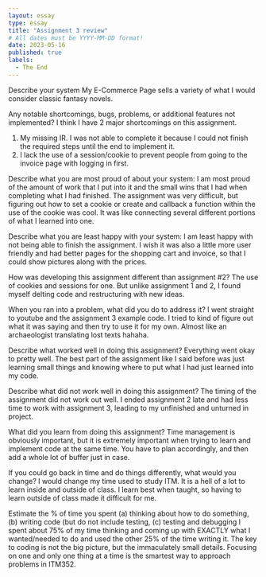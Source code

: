 ```yaml
---
layout: essay
type: essay
title: "Assignment 3 review"
# All dates must be YYYY-MM-DD format!
date: 2023-05-16
published: true
labels:
  - The End
---
```


Describe your system
My E-Commerce Page sells a variety of what I would consider classic fantasy novels.

Any notable shortcomings, bugs, problems, or additional features not implemented?
I think I have 2 major shortcomings on this assignment.
1. My missing IR. I was not able to complete it because I could not finish the required steps until the end to implement it.
2. I lack the use of a session/cookie to prevent people from going to the invoice page with logging in first. 

Describe what you are most proud of about your system:
I am most proud of the amount of work that I put into it and the small wins that I had when completing what I had finished. The assignment was very difficult, but figuring out how to set a cookie or create and callback a function within the use of the cookie was cool. It was like connecting several different portions of what I learned into one. 

Describe what you are least happy with your system:
I am least happy with not being able to finish the assignment. I wish it was also a little more user friendly and had better pages for the shopping cart and invoice, so that I could show pictures along with the prices.

How was developing this assignment different than assignment #2?
The use of cookies and sessions for one. But unlike assignment 1 and 2, I found myself delting code and restructuring with new ideas. 

When you ran into a problem, what did you do to address it?
I went straight to youtube and the assignment 3 example code. I tried to kind of figure out what it was saying and then try to use it for my own. Almost like an archaeologist translating lost texts hahaha.

Describe what worked well in doing this assignment?
Everything went okay to pretty well. The best part of the assignment like I said before was just learning small things and knowing where to put what I had just learned into my code.

Describe what did not work well in doing this assignment?
The timing of the assignment did not work out well. I ended assignment 2 late and had less time to work with assignment 3, leading to my unfinished and unturned in project.

What did you learn from doing this assignment?
Time management is obviously important, but it is extremely important when trying to learn and implement code at the same time. You have to plan accordingly, and then add a whole lot of buffer just in case.

If you could go back in time and do things differently, what would you change?
I would change my time used to study ITM. It is a hell of a lot to learn inside and outside of class. I learn best when taught, so having to learn outside of class made it difficult for me.

Estimate the % of time you spent (a) thinking about how to do something, (b) writing code (but do not include testing, (c) testing and debugging
I spent about 75% of my time thinking and coming up with EXACTLY what I wanted/needed to do and used the other 25% of the time writing it. The key to coding is not the big picture, but the immaculately small details. Focusing on one and only one thing at a time is the smartest way to approach problems in ITM352.
